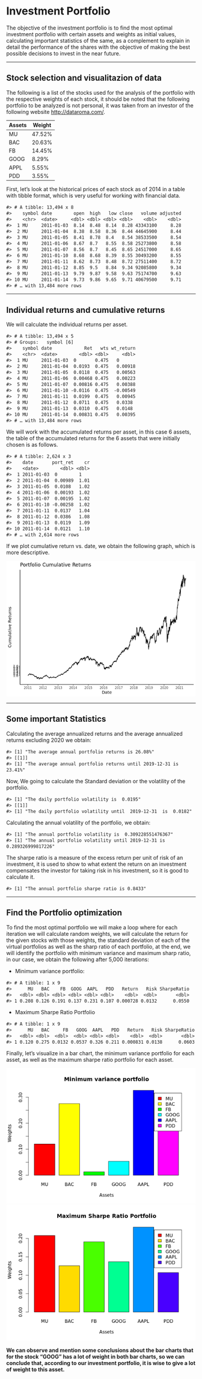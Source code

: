 
<!-- README.md is generated from README.Rmd. Please edit that file -->

# Investment Portfolio

<!-- badges: start -->
<!-- badges: end -->

The objective of the investment portfolio is to find the most optimal
investment portfolio with certain assets and weights as initial values,
calculating important statistics of the same, as a complement to explain
in detail the performance of the shares with the objective of making the
best possible decisions to invest in the near future.

------------------------------------------------------------------------

## Stock selection and visualitazion of data

The following is a list of the stocks used for the analysis of the
portfolio with the respective weights of each stock, it should be noted
that the following portfolio to be analyzed is not personal, it was
taken from an investor of the following website <http://dataroma.com/>.

| **Assets** | **Weight** |
|------------|------------|
| MU         | 47.52%     |
| BAC        | 20.63%     |
| FB         | 14.45%     |
| GOOG       | 8.29%      |
| APPL       | 5.55%      |
| PDD        | 3.55%      |

First, let’s look at the historical prices of each stock as of 2014 in a
table with tibble format, which is very useful for working with
financial data.

    #> # A tibble: 13,494 x 8
    #>    symbol date        open  high   low close   volume adjusted
    #>    <chr>  <date>     <dbl> <dbl> <dbl> <dbl>    <dbl>    <dbl>
    #>  1 MU     2011-01-03  8.14  8.48  8.14  8.28 43343100     8.28
    #>  2 MU     2011-01-04  8.38  8.58  8.36  8.44 44645900     8.44
    #>  3 MU     2011-01-05  8.41  8.78  8.4   8.54 38533500     8.54
    #>  4 MU     2011-01-06  8.67  8.7   8.55  8.58 25273800     8.58
    #>  5 MU     2011-01-07  8.56  8.7   8.45  8.65 24517000     8.65
    #>  6 MU     2011-01-10  8.68  8.68  8.39  8.55 30493200     8.55
    #>  7 MU     2011-01-11  8.62  8.73  8.48  8.72 27511400     8.72
    #>  8 MU     2011-01-12  8.85  9.5   8.84  9.34 92085800     9.34
    #>  9 MU     2011-01-13  9.79  9.87  9.58  9.63 75174700     9.63
    #> 10 MU     2011-01-14  9.73  9.86  9.65  9.71 40679500     9.71
    #> # … with 13,484 more rows

------------------------------------------------------------------------

## Individual returns and cumulative returns

We will calculate the individual returns per asset.

    #> # A tibble: 13,494 x 5
    #> # Groups:   symbol [6]
    #>    symbol date            Ret   wts wt_return
    #>    <chr>  <date>        <dbl> <dbl>     <dbl>
    #>  1 MU     2011-01-03  0       0.475   0      
    #>  2 MU     2011-01-04  0.0193  0.475   0.00918
    #>  3 MU     2011-01-05  0.0118  0.475   0.00563
    #>  4 MU     2011-01-06  0.00468 0.475   0.00223
    #>  5 MU     2011-01-07  0.00816 0.475   0.00388
    #>  6 MU     2011-01-10 -0.0116  0.475  -0.00549
    #>  7 MU     2011-01-11  0.0199  0.475   0.00945
    #>  8 MU     2011-01-12  0.0711  0.475   0.0338 
    #>  9 MU     2011-01-13  0.0310  0.475   0.0148 
    #> 10 MU     2011-01-14  0.00831 0.475   0.00395
    #> # … with 13,484 more rows

We will work with the accumulated returns per asset, in this case 6
assets, the table of the accumulated returns for the 6 assets that were
initially chosen is as follows.

    #> # A tibble: 2,624 x 3
    #>    date       port_ret    cr
    #>    <date>        <dbl> <dbl>
    #>  1 2011-01-03  0        1   
    #>  2 2011-01-04  0.00989  1.01
    #>  3 2011-01-05  0.0108   1.02
    #>  4 2011-01-06  0.00193  1.02
    #>  5 2011-01-07  0.00195  1.02
    #>  6 2011-01-10 -0.00258  1.02
    #>  7 2011-01-11  0.0137   1.04
    #>  8 2011-01-12  0.0386   1.08
    #>  9 2011-01-13  0.0119   1.09
    #> 10 2011-01-14  0.0121   1.10
    #> # … with 2,614 more rows

If we plot cumulative return vs. date, we obtain the following graph,
which is more descriptive.

![](README_files/figure-gfm/unnamed-chunk-6-1.png)<!-- -->

------------------------------------------------------------------------

## Some important Statistics

Calculating the average annualized returns and the average annualized
returns excluding 2020 we obtain:

    #> [1] "The average annual portfolio returns is 26.08%"
    #> [[1]]
    #> [1] "The average annual portfolio returns until 2019-12-31 is 23.41%"

Now, We going to calculate the Standard deviation or the volatility of
the portfolio.

    #> [1] "The daily portfolio volatility is  0.0195"
    #> [[1]]
    #> [1] "The daily portfolio volatility until  2019-12-31  is  0.0182"

Calculating the annual volatility of the portfolio, we obtain:

    #> [1] "The annual portfolio volatility is  0.309228551476367"
    #> [1] "The annual portfolio volatility until 2019-12-31 is  0.289326999817226"

The sharpe ratio is a measure of the excess return per unit of risk of
an investment, it is used to show to what extent the return on an
investment compensates the investor for taking risk in his investment,
so it is good to calculate it.

    #> [1] "The annual portfolio sharpe ratio is 0.8433"

------------------------------------------------------------------------

## Find the Portfolio optimization

To find the most optimal portfolio we will make a loop where for each
iteration we will calculate random weights, we will calculate the return
for the given stocks with those weights, the standard deviation of each
of the virtual portfolios as well as the sharp ratio of each portfolio,
at the end, we will identify the portfolio with minimum variance and
maximum sharp ratio, in our case, we obtain the following after 5,000
iterations:

-   Minimum variance portfolio:

<!-- -->

    #> # A tibble: 1 x 9
    #>      MU   BAC    FB  GOOG  AAPL   PDD   Return   Risk SharpeRatio
    #>   <dbl> <dbl> <dbl> <dbl> <dbl> <dbl>    <dbl>  <dbl>       <dbl>
    #> 1 0.208 0.126 0.191 0.137 0.231 0.107 0.000728 0.0132      0.0550

-   Maximum Sharpe Ratio Portfolio

<!-- -->

    #> # A tibble: 1 x 9
    #>      MU   BAC     FB   GOOG  AAPL   PDD   Return   Risk SharpeRatio
    #>   <dbl> <dbl>  <dbl>  <dbl> <dbl> <dbl>    <dbl>  <dbl>       <dbl>
    #> 1 0.120 0.275 0.0132 0.0537 0.326 0.211 0.000831 0.0138      0.0603

Finally, let’s visualize in a bar chart, the minimum variance portfolio
for each asset, as well as the maximum sharpe ratio portfolio for each
asset.

![](README_files/figure-gfm/unnamed-chunk-13-1.png)<!-- -->![](README_files/figure-gfm/unnamed-chunk-13-2.png)<!-- -->

**We can observe and mention some conclusions about the bar charts that
for the stock “GOOG” has a lot of weight in both bar charts, so we can
conclude that, according to our investment portfolio, it is wise to give
a lot of weight to this asset.**
